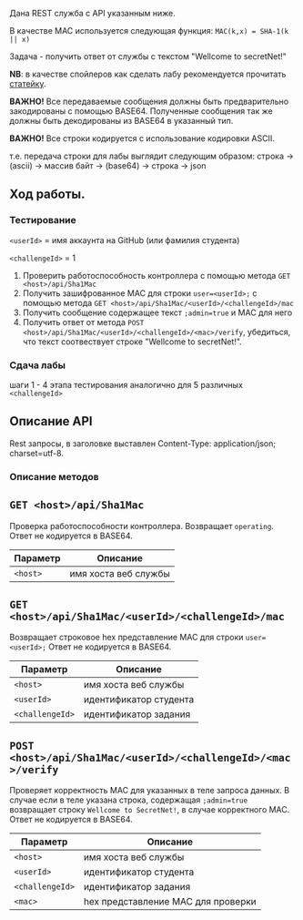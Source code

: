 ﻿Дана REST служба с API указанным ниже.

В качестве MAC используется следующая функция: `MAC(k,x) = SHA-1(k || x)`

Задача - получить ответ от службы с текстом "Wellcome to secretNet!"

**NB**: в качестве спойлеров как сделать лабу рекомендуется прочитать [статейку](https://github.com/CryptoCourse/CryptoLabs/blob/master/docs/pdf/Forging%20a%20SHA-1-mac.pdf).

**ВАЖНО!** Все передаваемые сообщения должны быть предварительно закодированы с помощью BASE64. Полученные сообщения так же должны быть декодированы из BASE64 в указанный тип.

**ВАЖНО!** Все строки кодируется с использование кодировки ASCII.

т.е. передача строки для лабы выглядит следующим образом:
строка -> (asсii) -> массив байт -> (base64) -> строка -> json 

## Ход работы.

### Тестирование 

`<userId>` = имя аккаунта на GitHub  (или фамилия студента)

`<challengeId>` = 1

1. Проверить работоспособность контроллера с помощью метода `GET <host>/api/Sha1Mac`
2. Получить зашифрованное MAC для строки `user=<userId>;` с помощью метода `GET <host>/api/Sha1Mac/<userId>/<challengeId>/mac`
3. Получить сообщение содержащее текст `;admin=true` и MAC для него
4. Получить ответ от метода `POST <host>/api/Sha1Mac/<userId>/<challengeId>/<mac>/verify`, убедиться, что текст соотвествует строке "Wellcome to secretNet!".

### Сдача лабы
шаги 1 - 4 этапа тестирования аналогично для 5 различных `<challengeId>`

## Описание API

Rest запросы, в заголовке выставлен Content-Type: application/json; charset=utf-8.

### Описание методов

## `GET <host>/api/Sha1Mac`

Проверка работоспособности контроллера. Возвращает `operating`. Ответ не кодируется в BASE64.

| Параметр| Описание| 
| --- | --- 
| `<host>` | имя хоста веб службы

## `GET <host>/api/Sha1Mac/<userId>/<challengeId>/mac`

Возвращает строковое hex представление MAC для строки `user=<userId>;` Ответ не кодируется в BASE64.

| Параметр| Описание| 
| --- | --- 
| `<host>` | имя хоста веб службы
| `<userId>` | идентификатор студента
| `<challengeId>` | идентификатор задания

## `POST <host>/api/Sha1Mac/<userId>/<challengeId>/<mac>/verify`

Проверяет корректность MAC для указанных в теле запроса данных. В случае если в теле указана строка, содержащая `;admin=true`
возвращает строку `Wellcome to SecretNet!`, в случае корректного MAC. Ответ не кодируется в BASE64.

| Параметр| Описание| 
| --- | --- 
| `<host>` | имя хоста веб службы
| `<userId>` | идентификатор студента
| `<challengeId>` | идентификатор задания
| `<mac>` | hex представление MAC для проверки
